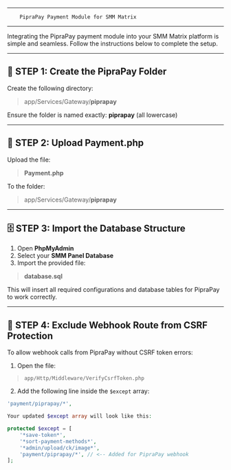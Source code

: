 ------------------------------------------------------------
        PipraPay Payment Module for SMM Matrix
------------------------------------------------------------

Integrating the PipraPay payment module into your SMM Matrix platform is simple and seamless. Follow the instructions below to complete the setup.

------------------------------------------------------------
📁 STEP 1: Create the PipraPay Folder
------------------------------------------------------------

Create the following directory:

> app/Services/Gateway/**piprapay**

Ensure the folder is named exactly: **piprapay** (all lowercase)

------------------------------------------------------------
📄 STEP 2: Upload Payment.php
------------------------------------------------------------

Upload the file:  
> **Payment.php**

To the folder:  
> app/Services/Gateway/**piprapay**

------------------------------------------------------------
🗄️ STEP 3: Import the Database Structure
------------------------------------------------------------

1. Open **PhpMyAdmin**
2. Select your **SMM Panel Database**
3. Import the provided file:  
> **database.sql**

This will insert all required configurations and database tables for PipraPay to work correctly.

------------------------------------------------------------
🔐 STEP 4: Exclude Webhook Route from CSRF Protection
------------------------------------------------------------

To allow webhook calls from PipraPay without CSRF token errors:

1. Open the file:  
> `app/Http/Middleware/VerifyCsrfToken.php`

2. Add the following line inside the `$except` array:

```php
'payment/piprapay/*',

Your updated $except array will look like this:

protected $except = [
    '*save-token*',
    '*sort-payment-methods*',
    '*admin/upload/ck/image*',
    'payment/piprapay/*', // <-- Added for PipraPay webhook
];
